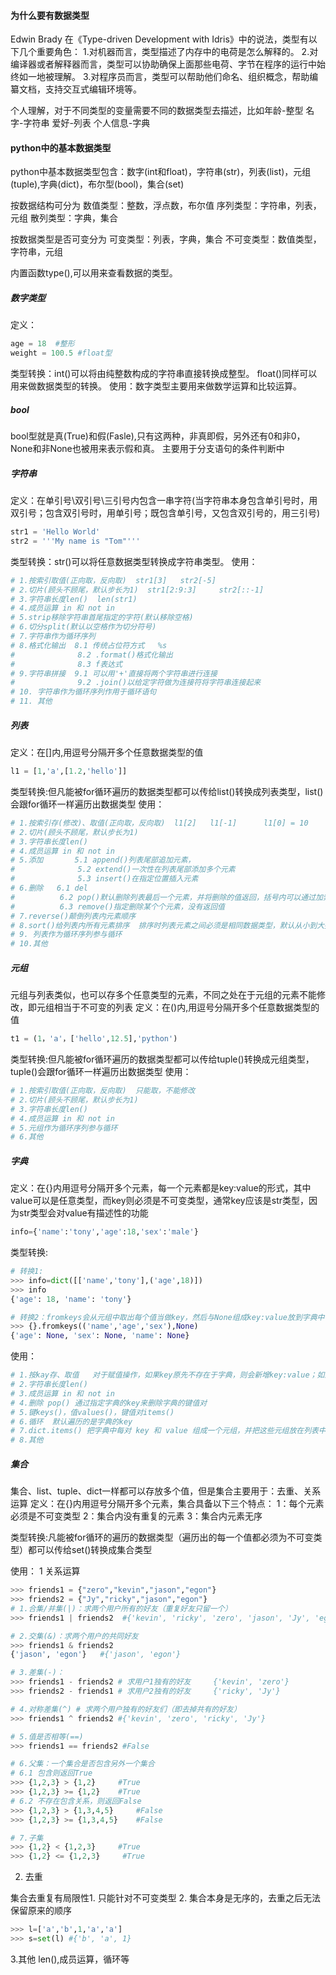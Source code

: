 #### 为什么要有数据类型

Edwin Brady 在《Type-driven Development with Idris》中的说法，类型有以下几个重要角色：
1.对机器而言，类型描述了内存中的电荷是怎么解释的。
2.对编译器或者解释器而言，类型可以协助确保上面那些电荷、字节在程序的运行中始终如一地被理解。
3.对程序员而言，类型可以帮助他们命名、组织概念，帮助编纂文档，支持交互式编辑环境等。

个人理解，对于不同类型的变量需要不同的数据类型去描述，比如年龄-整型 名字-字符串 爱好-列表 个人信息-字典

#### python中的基本数据类型

python中基本数据类型包含：数字(int和float)，字符串(str)，列表(list)，元组(tuple),字典(dict)，布尔型(bool)，集合(set)

按数据结构可分为
数值类型：整数，浮点数，布尔值
序列类型：字符串，列表，元组
散列类型：字典，集合

按数据类型是否可变分为
可变类型：列表，字典，集合
不可变类型：数值类型，字符串，元组

内置函数type(),可以用来查看数据的类型。

##### 数字类型

定义：
```Python
age = 18  #整形
weight = 100.5 #float型
```
类型转换：int()可以将由纯整数构成的字符串直接转换成整型。
         float()同样可以用来做数据类型的转换。
使用：数字类型主要用来做数学运算和比较运算。

##### bool

bool型就是真(True)和假(Fasle),只有这两种，非真即假，另外还有0和非0，None和非None也被用来表示假和真。
主要用于分支语句的条件判断中

##### 字符串

定义：在单引号\双引号\三引号内包含一串字符(当字符串本身包含单引号时，用双引号；包含双引号时，用单引号；既包含单引号，又包含双引号的，用三引号)
```Python
str1 = 'Hello World'
str2 = '''My name is "Tom"'''
```
类型转换：str()可以将任意数据类型转换成字符串类型。
使用：
```Python
# 1.按索引取值(正向取，反向取)  str1[3]   str2[-5]
# 2.切片(顾头不顾尾，默认步长为1)  str1[2:9:3]     str2[::-1]
# 3.字符串长度len()  len(str1)
# 4.成员运算 in 和 not in
# 5.strip移除字符串首尾指定的字符(默认移除空格)
# 6.切分split(默认以空格作为切分符号)
# 7.字符串作为循环序列
# 8.格式化输出  8.1 传统占位符方式   %s
#              8.2 .format()格式化输出
#              8.3 f表达式
# 9.字符串拼接  9.1 可以用'+'直接将两个字符串进行连接
#              9.2 .join()以给定字符做为连接符将字符串连接起来
# 10. 字符串作为循环序列作用于循环语句
# 11. 其他
```

##### 列表

定义：在[]内,用逗号分隔开多个任意数据类型的值
```Python
l1 = [1,'a',[1.2,'hello']]
```
类型转换:但凡能被for循环遍历的数据类型都可以传给list()转换成列表类型，list()会跟for循环一样遍历出数据类型
使用：
```Python
# 1.按索引存(修改)、取值(正向取，反向取)  l1[2]   l1[-1]      l1[0] = 10
# 2.切片(顾头不顾尾，默认步长为1)
# 3.字符串长度len()
# 4.成员运算 in 和 not in
# 5.添加       5.1 append()列表尾部追加元素，
#              5.2 extend()一次性在列表尾部添加多个元素
#              5.3 insert()在指定位置插入元素
# 6.删除   6.1 del
#          6.2 pop()默认删除列表最后一个元素，并将删除的值返回，括号内可以通过加索引值来指定删除元素
#          6.3 remove()指定删除某个个元素，没有返回值
# 7.reverse()颠倒列表内元素顺序
# 8.sort()给列表内所有元素排序  排序时列表元素之间必须是相同数据类型，默认从小到大排序
# 9. 列表作为循环序列参与循环
# 10.其他
```

##### 元组

元组与列表类似，也可以存多个任意类型的元素，不同之处在于元组的元素不能修改，即元组相当于不可变的列表
定义：在()内,用逗号分隔开多个任意数据类型的值
```Python
t1 = (1，'a'，['hello',12.5],'python')
```
类型转换:但凡能被for循环遍历的数据类型都可以传给tuple()转换成元组类型，tuple()会跟for循环一样遍历出数据类型
使用：
```Python
# 1.按索引取值(正向取，反向取)  只能取，不能修改
# 2.切片(顾头不顾尾，默认步长为1)
# 3.字符串长度len()
# 4.成员运算 in 和 not in
# 5.元组作为循环序列参与循环
# 6.其他
```

##### 字典

定义：在{}内用逗号分隔开多个元素，每一个元素都是key:value的形式，其中value可以是任意类型，而key则必须是不可变类型，通常key应该是str类型，因为str类型会对value有描述性的功能
```Python
info={'name':'tony','age':18,'sex':'male'}
```
类型转换:
```Python
# 转换1:
>>> info=dict([['name','tony'],('age',18)])
>>> info
{'age': 18, 'name': 'tony'}

# 转换2：fromkeys会从元组中取出每个值当做key，然后与None组成key:value放到字典中
>>> {}.fromkeys(('name','age','sex'),None)
{'age': None, 'sex': None, 'name': None}
```
使用：
```Python
# 1.按kay存、取值   对于赋值操作，如果key原先不存在于字典，则会新增key:value；如果key原先存在于字典，则会修改对应value的值
# 2.字符串长度len()
# 3.成员运算 in 和 not in
# 4.删除 pop() 通过指定字典的key来删除字典的键值对
# 5.键keys()，值values()，键值对items()
# 6.循环  默认遍历的是字典的key
# 7.dict.items() 把字典中每对 key 和 value 组成一个元组，并把这些元组放在列表中返回。
# 8.其他
```

##### 集合

集合、list、tuple、dict一样都可以存放多个值，但是集合主要用于：去重、关系运算
定义：在{}内用逗号分隔开多个元素，集合具备以下三个特点：
     1：每个元素必须是不可变类型
     2：集合内没有重复的元素
     3：集合内元素无序

类型转换:凡能被for循环的遍历的数据类型（遍历出的每一个值都必须为不可变类型）都可以传给set()转换成集合类型

使用：
1 关系运算
```Python
>>> friends1 = {"zero","kevin","jason","egon"}
>>> friends2 = {"Jy","ricky","jason","egon"}
# 1.合集/并集(|)：求两个用户所有的好友（重复好友只留一个）
>>> friends1 | friends2  #{'kevin', 'ricky', 'zero', 'jason', 'Jy', 'egon'}

# 2.交集(&)：求两个用户的共同好友
>>> friends1 & friends2
{'jason', 'egon'}   #{'jason', 'egon'}

# 3.差集(-)：
>>> friends1 - friends2 # 求用户1独有的好友     {'kevin', 'zero'}
>>> friends2 - friends1 # 求用户2独有的好友     {'ricky', 'Jy'}

# 4.对称差集(^) # 求两个用户独有的好友们（即去掉共有的好友）
>>> friends1 ^ friends2 #{'kevin', 'zero', 'ricky', 'Jy'}

# 5.值是否相等(==)
>>> friends1 == friends2 #False

# 6.父集：一个集合是否包含另外一个集合
# 6.1 包含则返回True
>>> {1,2,3} > {1,2}     #True
>>> {1,2,3} >= {1,2}    #True
# 6.2 不存在包含关系，则返回False
>>> {1,2,3} > {1,3,4,5}     #False
>>> {1,2,3} >= {1,3,4,5}    #False

# 7.子集
>>> {1,2} < {1,2,3}     #True
>>> {1,2} <= {1,2,3}     #True
```

2. 去重

集合去重复有局限性1. 只能针对不可变类型
                2. 集合本身是无序的，去重之后无法保留原来的顺序

```python
>>> l=['a','b',1,'a','a']
>>> s=set(l) #{'b', 'a', 1}
```
3.其他 len(),成员运算，循环等